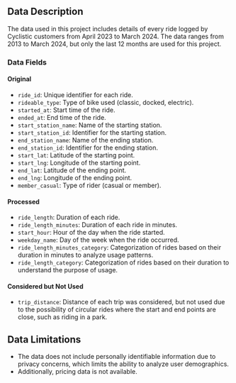 ## Data Description

The data used in this project includes details of every ride logged by Cyclistic customers from April 2023 to March 2024. The data ranges from 2013 to March 2024, but only the last 12 months are used for this project.

### Data Fields

#### Original
- `ride_id`: Unique identifier for each ride.
- `rideable_type`: Type of bike used (classic, docked, electric).
- `started_at`: Start time of the ride.
- `ended_at`: End time of the ride.
- `start_station_name`: Name of the starting station.
- `start_station_id`: Identifier for the starting station.
- `end_station_name`: Name of the ending station.
- `end_station_id`: Identifier for the ending station.
- `start_lat`: Latitude of the starting point.
- `start_lng`: Longitude of the starting point.
- `end_lat`: Latitude of the ending point.
- `end_lng`: Longitude of the ending point.
- `member_casual`: Type of rider (casual or member).

#### Processed
- `ride_length`: Duration of each ride.
- `ride_length_minutes`: Duration of each ride in minutes.
- `start_hour`: Hour of the day when the ride started.
- `weekday_name`: Day of the week when the ride occurred.
- `ride_length_minutes_category`: Categorization of rides based on their duration in minutes to analyze usage patterns.
- `ride_length_category`: Categorization of rides based on their duration to understand the purpose of usage.

#### Considered but Not Used
- `trip_distance`: Distance of each trip was considered, but not used due to the possibility of circular rides where the start and end points are close, such as riding in a park.


## Data Limitations

- The data does not include personally identifiable information due to privacy concerns, which limits the ability to analyze user demographics.
- Additionally, pricing data is not available.
